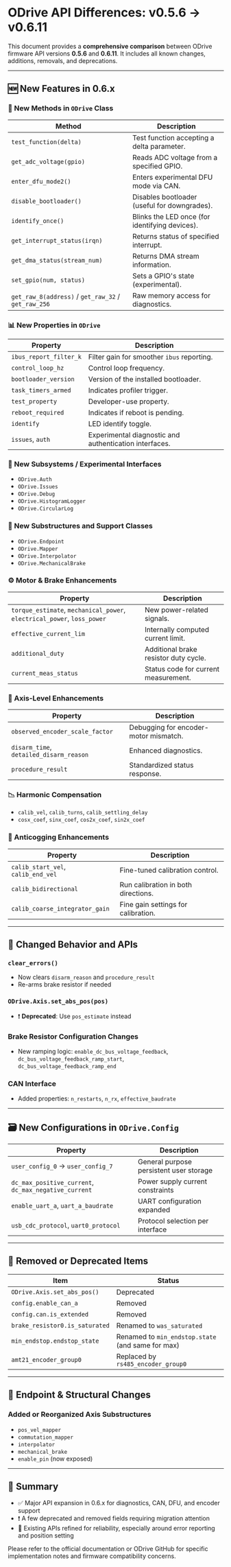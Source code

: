 
# ODrive API Differences: v0.5.6 → v0.6.11

This document provides a **comprehensive comparison** between ODrive firmware API versions **0.5.6** and **0.6.11**. It includes all known changes, additions, removals, and deprecations.

---

## 🆕 New Features in 0.6.x

### 🔧 New Methods in `ODrive` Class
| Method | Description |
|--------|-------------|
| `test_function(delta)` | Test function accepting a delta parameter. |
| `get_adc_voltage(gpio)` | Reads ADC voltage from a specified GPIO. |
| `enter_dfu_mode2()` | Enters experimental DFU mode via CAN. |
| `disable_bootloader()` | Disables bootloader (useful for downgrades). |
| `identify_once()` | Blinks the LED once (for identifying devices). |
| `get_interrupt_status(irqn)` | Returns status of specified interrupt. |
| `get_dma_status(stream_num)` | Returns DMA stream information. |
| `set_gpio(num, status)` | Sets a GPIO's state (experimental). |
| `get_raw_8(address)` / `get_raw_32` / `get_raw_256` | Raw memory access for diagnostics. |

### 📊 New Properties in `ODrive`
| Property | Description |
|----------|-------------|
| `ibus_report_filter_k` | Filter gain for smoother `ibus` reporting. |
| `control_loop_hz` | Control loop frequency. |
| `bootloader_version` | Version of the installed bootloader. |
| `task_timers_armed` | Indicates profiler trigger. |
| `test_property` | Developer-use property. |
| `reboot_required` | Indicates if reboot is pending. |
| `identify` | LED identify toggle. |
| `issues`, `auth` | Experimental diagnostic and authentication interfaces. |

### 🧪 New Subsystems / Experimental Interfaces
- `ODrive.Auth`
- `ODrive.Issues`
- `ODrive.Debug`
- `ODrive.HistogramLogger`
- `ODrive.CircularLog`

### 🧰 New Substructures and Support Classes
- `ODrive.Endpoint`
- `ODrive.Mapper`
- `ODrive.Interpolator`
- `ODrive.MechanicalBrake`

### ⚙️ Motor & Brake Enhancements
| Property | Description |
|----------|-------------|
| `torque_estimate`, `mechanical_power`, `electrical_power`, `loss_power` | New power-related signals. |
| `effective_current_lim` | Internally computed current limit. |
| `additional_duty` | Additional brake resistor duty cycle. |
| `current_meas_status` | Status code for current measurement. |

### 🧭 Axis-Level Enhancements
| Property | Description |
|----------|-------------|
| `observed_encoder_scale_factor` | Debugging for encoder-motor mismatch. |
| `disarm_time`, `detailed_disarm_reason` | Enhanced diagnostics. |
| `procedure_result` | Standardized status response. |

### 📉 Harmonic Compensation
- `calib_vel`, `calib_turns`, `calib_settling_delay`
- `cosx_coef`, `sinx_coef`, `cos2x_coef`, `sin2x_coef`

### 🔄 Anticogging Enhancements
| Property | Description |
|----------|-------------|
| `calib_start_vel`, `calib_end_vel` | Fine-tuned calibration control. |
| `calib_bidirectional` | Run calibration in both directions. |
| `calib_coarse_integrator_gain` | Fine gain settings for calibration. |

---

## 🔁 Changed Behavior and APIs

### `clear_errors()`
- Now clears `disarm_reason` and `procedure_result`
- Re-arms brake resistor if needed

### `ODrive.Axis.set_abs_pos(pos)`
- ❗ **Deprecated**: Use `pos_estimate` instead

### Brake Resistor Configuration Changes
- New ramping logic: `enable_dc_bus_voltage_feedback`, `dc_bus_voltage_feedback_ramp_start`, `dc_bus_voltage_feedback_ramp_end`

### CAN Interface
- Added properties: `n_restarts`, `n_rx`, `effective_baudrate`

---

## 🗃️ New Configurations in `ODrive.Config`

| Property | Description |
|----------|-------------|
| `user_config_0` → `user_config_7` | General purpose persistent user storage |
| `dc_max_positive_current`, `dc_max_negative_current` | Power supply current constraints |
| `enable_uart_a`, `uart_a_baudrate` | UART configuration expanded |
| `usb_cdc_protocol`, `uart0_protocol` | Protocol selection per interface |

---

## 🧼 Removed or Deprecated Items

| Item | Status |
|------|--------|
| `ODrive.Axis.set_abs_pos()` | Deprecated |
| `config.enable_can_a` | Removed |
| `config.can.is_extended` | Removed |
| `brake_resistor0.is_saturated` | Renamed to `was_saturated` |
| `min_endstop.endstop_state` | Renamed to `min_endstop.state` (and same for max) |
| `amt21_encoder_group0` | Replaced by `rs485_encoder_group0` |

---

## 🧭 Endpoint & Structural Changes

### Added or Reorganized Axis Substructures
- `pos_vel_mapper`
- `commutation_mapper`
- `interpolator`
- `mechanical_brake`
- `enable_pin` (now exposed)

---

## 📌 Summary

- ✅ Major API expansion in 0.6.x for diagnostics, CAN, DFU, and encoder support
- ❗ A few deprecated and removed fields requiring migration attention
- 🔁 Existing APIs refined for reliability, especially around error reporting and position setting

Please refer to the official documentation or ODrive GitHub for specific implementation notes and firmware compatibility concerns.
